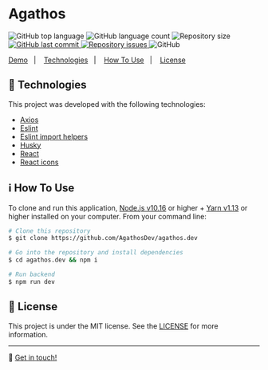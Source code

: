 <h1>Agathos
</h1>

<p>
  <img alt="GitHub top language" src="https://img.shields.io/github/languages/top/melquisedecfelipe/agathos.dev.svg">

  <img alt="GitHub language count" src="https://img.shields.io/github/languages/count/melquisedecfelipe/agathos.dev.svg">

  <img alt="Repository size" src="https://img.shields.io/github/repo-size/melquisedecfelipe/agathos.dev.svg">
  
  <a href="https://github.com/melquisedecfelipe/agathos.dev/commits/master">
    <img alt="GitHub last commit" src="https://img.shields.io/github/last-commit/melquisedecfelipe/agathos.dev.svg">
  </a>

  <a href="https://github.com/melquisedecfelipe/agathos.dev/issues">
    <img alt="Repository issues" src="https://img.shields.io/github/issues/melquisedecfelipe/agathos.dev.svg">
  </a>

  <img alt="GitHub" src="https://img.shields.io/github/license/melquisedecfelipe/agathos.dev.svg">
</p>

<p>
  <a href="https://agathos.dev">Demo</a>&nbsp;&nbsp;&nbsp;|&nbsp;&nbsp;&nbsp;
  <a href="#rocket-technologies">Technologies</a>&nbsp;&nbsp;&nbsp;|&nbsp;&nbsp;&nbsp;
  <a href="#information_source-how-to-use">How To Use</a>&nbsp;&nbsp;&nbsp;|&nbsp;&nbsp;&nbsp;
  <a href="#memo-license">License</a>
</p>

## :rocket: Technologies

This project was developed with the following technologies:

- [Axios](https://github.com/axios/axios)
- [Eslint](https://eslint.org/)
- [Eslint import helpers](https://github.com/Tibfib/eslint-plugin-import-helpers)
- [Husky](https://github.com/typicode/husky)
- [React](https://reactjs.org/)
- [React icons](https://react-icons.netlify.com/)

## :information_source: How To Use

To clone and run this application, [Node.js v10.16](https://nodejs.org/) or higher + [Yarn v1.13](https://yarnpkg.com/) or higher installed on your computer. From your command line:

```bash
# Clone this repository
$ git clone https://github.com/AgathosDev/agathos.dev

# Go into the repository and install dependencies
$ cd agathos.dev && npm i

# Run backend
$ npm run dev
```

## :memo: License

This project is under the MIT license. See the [LICENSE](https://github.com/melquisedecfelipe/agathos.dev/blob/master/LICENSE) for more information.

---

:wave: [Get in touch!](https://www.linkedin.com/company/agathosdev)
